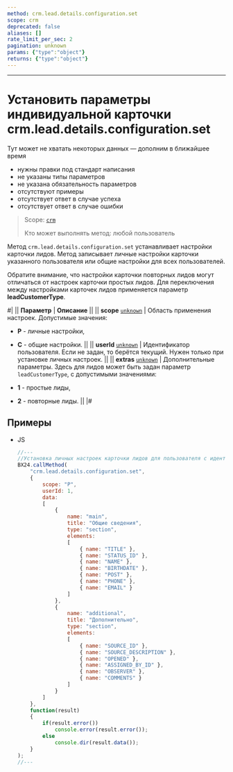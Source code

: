 ```yaml
---
method: crm.lead.details.configuration.set
scope: crm
deprecated: false
aliases: []
rate_limit_per_sec: 2
pagination: unknown
params: {"type":"object"}
returns: {"type":"object"}
---
```



---

# Установить параметры индивидуальной карточки crm.lead.details.configuration.set



Тут может не хватать некоторых данных — дополним в ближайшее время







- нужны правки под стандарт написания
- не указаны типы параметров
- не указана обязательность параметров
- отсутствуют примеры
- отсутствует ответ в случае успеха
- отсутствует ответ в случае ошибки





> Scope: [`crm`](../../../scopes/permissions.md)
>
> Кто может выполнять метод: любой пользователь

Метод `crm.lead.details.configuration.set` устанавливает настройки карточки лидов. Метод записывает личные настройки карточки указанного пользователя или общие настройки для всех пользователей.



Обратите внимание, что настройки карточки повторных лидов могут отличаться от настроек карточки простых лидов. Для переключения между настройками карточек лидов применяется параметр **leadCustomerType**.



#|
|| **Параметр** | **Описание** ||
|| **scope**
[`unknown`](../../../data-types.md) | Область применения настроек. Допустимые значения:

- **P** - личные настройки,
- **C** - общие настройки.
 ||
|| **userId**
[`unknown`](../../../data-types.md) | Идентификатор пользователя. Если не задан, то берётся текущий. Нужен только при установке личных настроек. ||
|| **extras**
[`unknown`](../../../data-types.md) | Дополнительные параметры. Здесь для лидов может быть задан параметр `leadCustomerType`, с допустимыми значениями:

- **1** - простые лиды,
- **2** - повторные лиды.
 ||
|#

## Примеры



- JS

    ```js
    //---
    //Установка личных настроек карточки лидов для пользователя с идентификатором 1.
    BX24.callMethod(
        "crm.lead.details.configuration.set",
        {
            scope: "P",
            userId: 1,
            data:
            [
                {
                    name: "main",
                    title: "Общие сведения",
                    type: "section",
                    elements:
                    [
                        { name: "TITLE" },
                        { name: "STATUS_ID" },
                        { name: "NAME" },
                        { name: "BIRTHDATE" },
                        { name: "POST" },
                        { name: "PHONE" },
                        { name: "EMAIL" }
                    ]
                },
                {
                    name: "additional",
                    title: "Дополнительно",
                    type: "section",
                    elements:
                    [
                        { name: "SOURCE_ID" },
                        { name: "SOURCE_DESCRIPTION" },
                        { name: "OPENED" },
                        { name: "ASSIGNED_BY_ID" },
                        { name: "OBSERVER" },
                        { name: "COMMENTS" }
                    ]
                }
            ]
        },
        function(result)
        {
            if(result.error())
                console.error(result.error());
            else
                console.dir(result.data());
        }
    );
    //---
    ```




